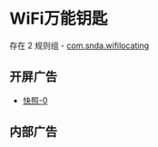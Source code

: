 # WiFi万能钥匙

存在 2 规则组 - [com.snda.wifilocating](/src/apps/com.snda.wifilocating.ts)

## 开屏广告

- [快照-0](https://gkd-kit.gitee.io/import/38517192/4d6fdd1e-28ec-4b61-86e2-641b7b5b8899)

## 内部广告
